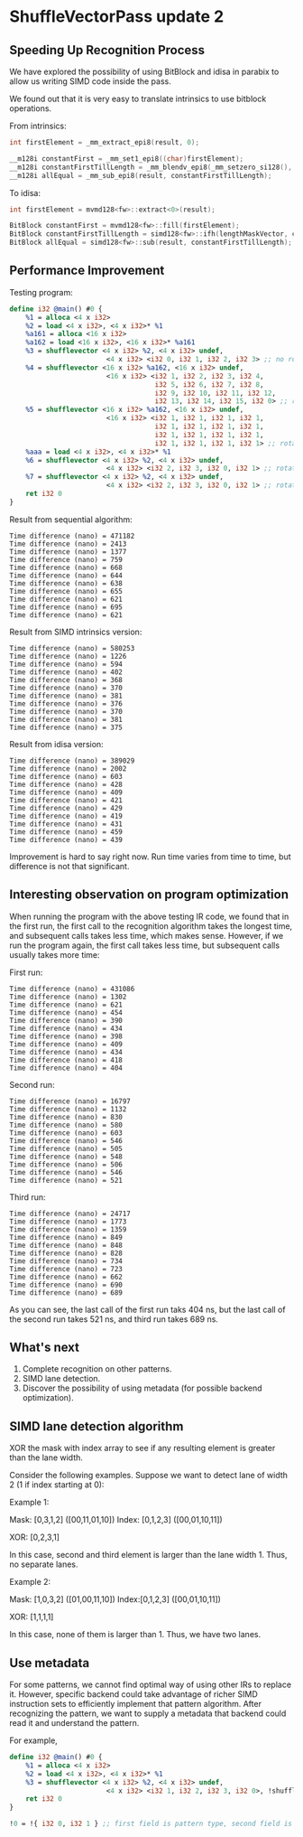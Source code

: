 # ShuffleVectorPass update 2

## Speeding Up Recognition Process

We have explored the possibility of using BitBlock and idisa in parabix to allow us writing SIMD code inside the pass.

We found out that it is very easy to translate intrinsics to use bitblock operations.

From intrinsics:

```cpp
int firstElement = _mm_extract_epi8(result, 0);

__m128i constantFirst = _mm_set1_epi8((char)firstElement);
__m128i constantFirstTillLength = _mm_blendv_epi8(_mm_setzero_si128(), constantFirst, lengthMaskVector);
__m128i allEqual = _mm_sub_epi8(result, constantFirstTillLength);

```

To idisa:

```cpp
int firstElement = mvmd128<fw>::extract<0>(result);

BitBlock constantFirst = mvmd128<fw>::fill(firstElement);
BitBlock constantFirstTillLength = simd128<fw>::ifh(lengthMaskVector, constantFirst, zeroVector);
BitBlock allEqual = simd128<fw>::sub(result, constantFirstTillLength);
```

## Performance Improvement

Testing program:

```llvm
define i32 @main() #0 {
    %1 = alloca <4 x i32>
    %2 = load <4 x i32>, <4 x i32>* %1
    %a161 = alloca <16 x i32>
    %a162 = load <16 x i32>, <16 x i32>* %a161
    %3 = shufflevector <4 x i32> %2, <4 x i32> undef,
                        <4 x i32> <i32 0, i32 1, i32 2, i32 3> ;; no rotation
    %4 = shufflevector <16 x i32> %a162, <16 x i32> undef,
                        <16 x i32> <i32 1, i32 2, i32 3, i32 4,
                                    i32 5, i32 6, i32 7, i32 8,
                                    i32 9, i32 10, i32 11, i32 12,
                                    i32 13, i32 14, i32 15, i32 0> ;; rotate left by 1
    %5 = shufflevector <16 x i32> %a162, <16 x i32> undef,
                        <16 x i32> <i32 1, i32 1, i32 1, i32 1,
                                    i32 1, i32 1, i32 1, i32 1,
                                    i32 1, i32 1, i32 1, i32 1,
                                    i32 1, i32 1, i32 1, i32 1> ;; rotate left by 1
    %aaa = load <4 x i32>, <4 x i32>* %1
    %6 = shufflevector <4 x i32> %2, <4 x i32> undef,
                        <4 x i32> <i32 2, i32 3, i32 0, i32 1> ;; rotate left by 2
    %7 = shufflevector <4 x i32> %2, <4 x i32> undef,
                        <4 x i32> <i32 2, i32 3, i32 0, i32 1> ;; rotate left by 2
    ret i32 0
}
```

Result from sequential algorithm:
```
Time difference (nano) = 471182
Time difference (nano) = 2413
Time difference (nano) = 1377
Time difference (nano) = 759
Time difference (nano) = 668
Time difference (nano) = 644
Time difference (nano) = 638
Time difference (nano) = 655
Time difference (nano) = 621
Time difference (nano) = 695
Time difference (nano) = 621
```

Result from SIMD intrinsics version:
```
Time difference (nano) = 580253
Time difference (nano) = 1226
Time difference (nano) = 594
Time difference (nano) = 402
Time difference (nano) = 368
Time difference (nano) = 370
Time difference (nano) = 381
Time difference (nano) = 376
Time difference (nano) = 370
Time difference (nano) = 381
Time difference (nano) = 375
```

Result from idisa version:
```
Time difference (nano) = 389029
Time difference (nano) = 2002
Time difference (nano) = 603
Time difference (nano) = 428
Time difference (nano) = 409
Time difference (nano) = 421
Time difference (nano) = 429
Time difference (nano) = 419
Time difference (nano) = 431
Time difference (nano) = 459
Time difference (nano) = 439
```

Improvement is hard to say right now. Run time varies from time to time, but difference is not that significant.


## Interesting observation on program optimization

When running the program with the above testing IR code, we found that in the first run, the first call to the recognition algorithm takes the longest time, and subsequent calls takes less time, which makes sense. However, if we run the program again, the first call takes less time, but subsequent calls usually takes more time:

First run:
```
Time difference (nano) = 431086
Time difference (nano) = 1302
Time difference (nano) = 621
Time difference (nano) = 454
Time difference (nano) = 390
Time difference (nano) = 434
Time difference (nano) = 398
Time difference (nano) = 409
Time difference (nano) = 434
Time difference (nano) = 418
Time difference (nano) = 404
```

Second run:
```
Time difference (nano) = 16797
Time difference (nano) = 1132
Time difference (nano) = 830
Time difference (nano) = 580
Time difference (nano) = 603
Time difference (nano) = 546
Time difference (nano) = 505
Time difference (nano) = 548
Time difference (nano) = 506
Time difference (nano) = 546
Time difference (nano) = 521
```

Third run:
```
Time difference (nano) = 24717
Time difference (nano) = 1773
Time difference (nano) = 1359
Time difference (nano) = 849
Time difference (nano) = 848
Time difference (nano) = 828
Time difference (nano) = 734
Time difference (nano) = 723
Time difference (nano) = 662
Time difference (nano) = 690
Time difference (nano) = 689
```

As you can see, the last call of the first run taks 404 ns, but the last call of the second run takes 521 ns, and third run takes 689 ns.

## What's next

1. Complete recognition on other patterns.
1. SIMD lane detection.
1. Discover the possibility of using metadata (for possible backend optimization).

## SIMD lane detection algorithm

XOR the mask with index array to see if any resulting element is greater than the lane width.

Consider the following examples. Suppose we want to detect lane of width 2 (1 if index starting at 0):

Example 1:

Mask:  [0,3,1,2] ([00,11,01,10])
Index: [0,1,2,3] ([00,01,10,11])

XOR:   [0,2,3,1]

In this case, second and third element is larger than the lane width 1. Thus, no separate lanes.

Example 2:

Mask: [1,0,3,2] ([01,00,11,10])
Index:[0,1,2,3] ([00,01,10,11])

XOR:  [1,1,1,1]

In this case, none of them is larger than 1. Thus, we have two lanes.

## Use metadata

For some patterns, we cannot find optimal way of using other IRs to replace it. However, specific backend could take advantage of richer SIMD instruction sets to efficiently implement that pattern algorithm. After recognizing the pattern, we want to supply a metadata that backend could read it and understand the pattern.

For example,

```llvm
define i32 @main() #0 {
    %1 = alloca <4 x i32>
    %2 = load <4 x i32>, <4 x i32>* %1
    %3 = shufflevector <4 x i32> %2, <4 x i32> undef,
                        <4 x i32> <i32 1, i32 2, i32 3, i32 0>, !shuffleVector !0
    ret i32 0
}

!0 = !{ i32 0, i32 1 } ;; first field is pattern type, second field is some custom parameter
```
